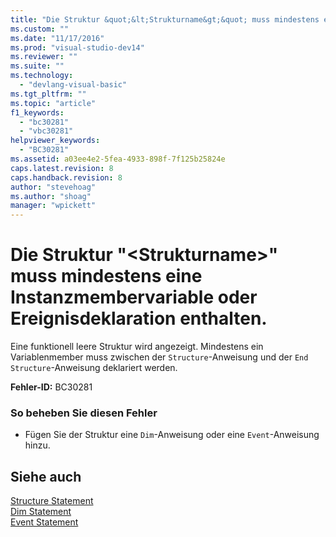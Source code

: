 ```yaml
---
title: "Die Struktur &quot;&lt;Strukturname&gt;&quot; muss mindestens eine Instanzmembervariable oder Ereignisdeklaration enthalten. | Microsoft Docs"
ms.custom: ""
ms.date: "11/17/2016"
ms.prod: "visual-studio-dev14"
ms.reviewer: ""
ms.suite: ""
ms.technology: 
  - "devlang-visual-basic"
ms.tgt_pltfrm: ""
ms.topic: "article"
f1_keywords: 
  - "bc30281"
  - "vbc30281"
helpviewer_keywords: 
  - "BC30281"
ms.assetid: a03ee4e2-5fea-4933-898f-7f125b25824e
caps.latest.revision: 8
caps.handback.revision: 8
author: "stevehoag"
ms.author: "shoag"
manager: "wpickett"
---
```

# Die Struktur &quot;&lt;Strukturname&gt;&quot; muss mindestens eine Instanzmembervariable oder Ereignisdeklaration enthalten.
Eine funktionell leere Struktur wird angezeigt. Mindestens ein Variablenmember muss zwischen der `Structure`\-Anweisung und der `End Structure`\-Anweisung deklariert werden.  
  
 **Fehler\-ID:** BC30281  
  
### So beheben Sie diesen Fehler  
  
-   Fügen Sie der Struktur eine `Dim`\-Anweisung oder eine `Event`\-Anweisung hinzu.  
  
## Siehe auch  
 [Structure Statement](../../visual-basic/language-reference/statements/structure-statement.md)   
 [Dim Statement](../../visual-basic/language-reference/statements/dim-statement.md)   
 [Event Statement](../../visual-basic/language-reference/statements/event-statement.md)